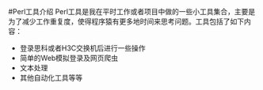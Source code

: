 #Perl工具介绍
Perl工具是我在平时工作或者项目中做的一些小工具集合，主要是为了减少工作重复度，使得程序猿有更多地时间来思考问题。工具包括了如下内容：
* 登录思科或者H3C交换机后进行一些操作
* 简单的Web模拟登录及网页爬虫
* 文本处理
* 其他自动化工具等等
